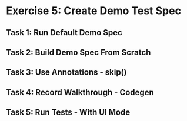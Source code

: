 # Exercise 5: Create Demo Test Spec

## Task 1: Run Default Demo Spec

## Task 2: Build Demo Spec From Scratch

## Task 3: Use Annotations - skip()

## Task 4: Record Walkthrough - Codegen

## Task 5: Run Tests - With UI Mode

